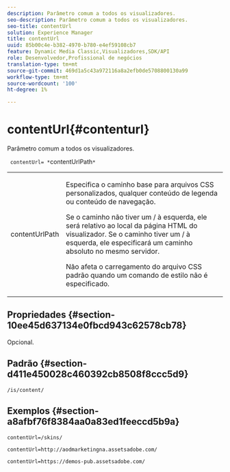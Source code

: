```yaml
---
description: Parâmetro comum a todos os visualizadores.
seo-description: Parâmetro comum a todos os visualizadores.
seo-title: contentUrl
solution: Experience Manager
title: contentUrl
uuid: 85b00c4e-b382-4970-b780-e4ef59108cb7
feature: Dynamic Media Classic,Visualizadores,SDK/API
role: Desenvolvedor,Profissional de negócios
translation-type: tm+mt
source-git-commit: 469d1a5c43a972116a8a2efb0de5708800130a99
workflow-type: tm+mt
source-wordcount: '100'
ht-degree: 1%

---
```



# contentUrl{#contenturl}

Parâmetro comum a todos os visualizadores.

` contentUrl= *`contentUrlPath`*`

<table id="table_9B98C97485DD4DEB8A6ECBCE8DF6B886"> 
 <tbody> 
  <tr> 
   <td colname="col1"> <p> <span class="codeph"> <span class="varname"> contentUrlPath</span> </span> </p> </td> 
   <td colname="col2"> <p>Especifica o caminho base para arquivos CSS personalizados, qualquer conteúdo de legenda ou conteúdo de navegação. </p> <p>Se o caminho não tiver um <span class="filepath"> /</span> à esquerda, ele será relativo ao local da página HTML do visualizador. Se o caminho tiver um <span class="filepath"> /</span> à esquerda, ele especificará um caminho absoluto no mesmo servidor. </p> <p> Não afeta o carregamento do arquivo CSS padrão quando um comando de estilo não é especificado. </p> </td> 
  </tr> 
 </tbody> 
</table>

## Propriedades {#section-10ee45d637134e0fbcd943c62578cb78}

Opcional.

## Padrão {#section-d411e450028c460392cb8508f8ccc5d9}

`/is/content/`

## Exemplos {#section-a8afbf76f8384aa0a83ed1feeccd5b9a}

```
contentUrl=/skins/
```

```
contentUrl=http://aodmarketingna.assetsadobe.com/
```

```
contentUrl=https://demos-pub.assetsadobe.com/
```

